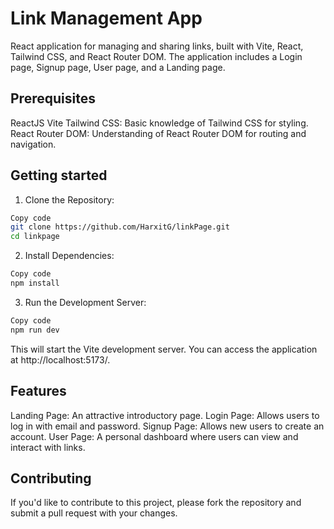 # Link Management App

React application for managing and sharing links, built with Vite, React, Tailwind CSS, and React Router DOM. The application includes a Login page, Signup page, User page, and a Landing page.

## Prerequisites

ReactJS
Vite
Tailwind CSS: Basic knowledge of Tailwind CSS for styling.
React Router DOM: Understanding of React Router DOM for routing and navigation.

## Getting started

1. Clone the Repository:

```bash
Copy code
git clone https://github.com/HarxitG/linkPage.git
cd linkpage
```

2. Install Dependencies:

```bash
Copy code
npm install
```

3. Run the Development Server:

```bash
Copy code
npm run dev
```

This will start the Vite development server. You can access the application at http://localhost:5173/.

## Features

Landing Page: An attractive introductory page.
Login Page: Allows users to log in with email and password.
Signup Page: Allows new users to create an account.
User Page: A personal dashboard where users can view and interact with links.

## Contributing

If you'd like to contribute to this project, please fork the repository and submit a pull request with your changes.

